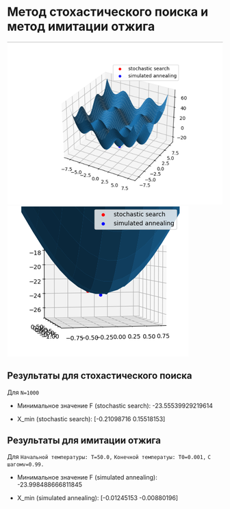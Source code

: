 # Метод стохастического поиска и метод имитации отжига

![img_1.png](img_1.png)
![img_2.png](img_2.png)

## Результаты для стохастического поиска
Для 
```N=1000```

* Минимальное значение F (stochastic search): -23.55539929219614

* X_min (stochastic search): [-0.21098716  0.15518153]
## Результаты для имитации отжига
Для 
```Начальной температуры: T=50.0,```
```Конечной температуы: T0=0.001,```
```С шагомv=0.99.```

* Минимальное значение F (simulated annealing): -23.998488666811845

* X_min (simulated annealing): [-0.01245153 -0.00880196]